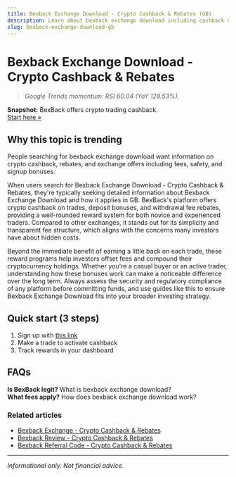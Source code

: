 ```yaml
---
title: Bexback Exchange Download - Crypto Cashback & Rebates (GB)
description: Learn about bexback exchange download including cashback deals, bonus offers, and how to maximize your crypto rewards.
slug: bexback-exchange-download-gb
---
```


# Bexback Exchange Download - Crypto Cashback & Rebates

> _Google Trends momentum: RSI 60.04 (YoY 128.53%)._

**Snapshot:** BexBack offers crypto trading cashback.  
[Start here »](https://link.bexback.com/vfPttJ)

## Why this topic is trending

People searching for bexback exchange download want information on crypto cashback, rebates, and exchange offers including fees, safety, and signup bonuses.

When users search for Bexback Exchange Download - Crypto Cashback & Rebates, they're typically seeking detailed information about Bexback Exchange Download and how it applies in GB. BexBack's platform offers crypto cashback on trades, deposit bonuses, and withdrawal fee rebates, providing a well-rounded reward system for both novice and experienced traders. Compared to other exchanges, it stands out for its simplicity and transparent fee structure, which aligns with the concerns many investors have about hidden costs.

Beyond the immediate benefit of earning a little back on each trade, these reward programs help investors offset fees and compound their cryptocurrency holdings. Whether you're a casual buyer or an active trader, understanding how these bonuses work can make a noticeable difference over the long term. Always assess the security and regulatory compliance of any platform before committing funds, and use guides like this to ensure Bexback Exchange Download fits into your broader investing strategy.

## Quick start (3 steps)

1) Sign up with [this link](https://link.bexback.com/vfPttJ)  
2) Make a trade to activate cashback  
3) Track rewards in your dashboard

## FAQs

**Is BexBack legit?** What is bexback exchange download?  
**What fees apply?** How does bexback exchange download work?



### Related articles

- [Bexback Exchange - Crypto Cashback & Rebates](/content/pages/bexback-exchange.md)
- [Bexback Review - Crypto Cashback & Rebates](/content/pages/bexback-review.md)
- [Bexback Referral Code - Crypto Cashback & Rebates](/content/pages/bexback-referral-code.md)

---

_Informational only. Not financial advice._
